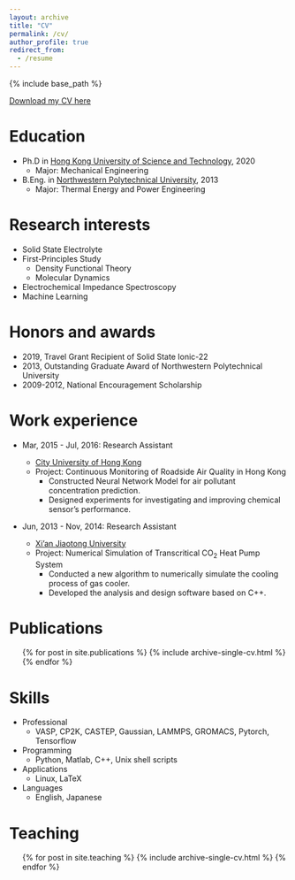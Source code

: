 ```yaml
---
layout: archive
title: "CV"
permalink: /cv/
author_profile: true
redirect_from:
  - /resume
---
```


{% include base_path %}

[Download my CV here](http://jiapeng-liu.github.io/files/Jiapeng_Liu_CV.pdf)

Education
======
* Ph.D in [Hong Kong University of Science and Technology](https://www.ust.hk/), 2020
  * Major: Mechanical Engineering
* B.Eng. in [Northwestern Polytechnical University](https://www.nwpu.edu.cn/), 2013
  * Major: Thermal Energy and Power Engineering
  
Research interests
======
* Solid State Electrolyte
* First-Principles Study
  * Density Functional Theory
  * Molecular Dynamics
* Electrochemical Impedance Spectroscopy
* Machine Learning
  
Honors and awards
======
* 2019, Travel Grant Recipient of Solid State Ionic-22
* 2013, Outstanding Graduate Award of Northwestern Polytechnical University
* 2009-2012, National Encouragement Scholarship
  
Work experience
======
* Mar, 2015 - Jul, 2016: Research Assistant
  * [City University of Hong Kong](http://www.ninglab.org/)
  <!---* Supervisor: Professor Zhi Ning
  --->
  * Project: Continuous Monitoring of Roadside Air Quality in Hong Kong
    * Constructed Neural Network Model for air pollutant concentration prediction.
    * Designed experiments for investigating and improving chemical sensor’s performance.

* Jun, 2013 - Nov, 2014: Research Assistant
  * [Xi’an Jiaotong University](http://www.xjtu.edu.cn/)
  * Project: Numerical Simulation of Transcritical CO<sub>2</sub> Heat Pump System
    * Conducted a new algorithm to numerically simulate the cooling process of gas cooler.
    * Developed the analysis and design software based on C++.
  
Publications
======
  <ul>{% for post in site.publications %}
    {% include archive-single-cv.html %}
  {% endfor %}</ul>
  
Skills
======
* Professional
  *  VASP, CP2K, CASTEP, Gaussian, LAMMPS, GROMACS, Pytorch, Tensorflow
* Programming
  * Python, Matlab, C++, Unix shell scripts
* Applications
  * Linux, LaTeX
* Languages
  * English, Japanese

<!---Talks
#======
#  <ul>{% for post in site.talks %}
#    {% include archive-single-talk-cv.html %}
#  {% endfor %}</ul>
#  
--->
Teaching
======
  <ul>{% for post in site.teaching %}
    {% include archive-single-cv.html %}
  {% endfor %}</ul>
